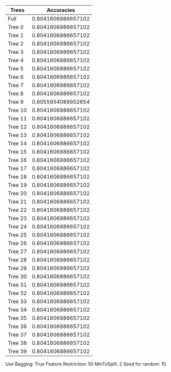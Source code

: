|          Trees          |        Accuracies       |
|-------------------------|-------------------------|
|           Full          |    0.8041606886657102   |
|          Tree 0         |    0.8041606886657102   |
|          Tree 1         |    0.8041606886657102   |
|          Tree 2         |    0.8041606886657102   |
|          Tree 3         |    0.8041606886657102   |
|          Tree 4         |    0.8041606886657102   |
|          Tree 5         |    0.8041606886657102   |
|          Tree 6         |    0.8041606886657102   |
|          Tree 7         |    0.8041606886657102   |
|          Tree 8         |    0.8041606886657102   |
|          Tree 9         |    0.8055954088952654   |
|         Tree 10         |    0.8041606886657102   |
|         Tree 11         |    0.8041606886657102   |
|         Tree 12         |    0.8041606886657102   |
|         Tree 13         |    0.8041606886657102   |
|         Tree 14         |    0.8041606886657102   |
|         Tree 15         |    0.8041606886657102   |
|         Tree 16         |    0.8041606886657102   |
|         Tree 17         |    0.8041606886657102   |
|         Tree 18         |    0.8041606886657102   |
|         Tree 19         |    0.8041606886657102   |
|         Tree 20         |    0.8041606886657102   |
|         Tree 21         |    0.8041606886657102   |
|         Tree 22         |    0.8041606886657102   |
|         Tree 23         |    0.8041606886657102   |
|         Tree 24         |    0.8041606886657102   |
|         Tree 25         |    0.8041606886657102   |
|         Tree 26         |    0.8041606886657102   |
|         Tree 27         |    0.8041606886657102   |
|         Tree 28         |    0.8041606886657102   |
|         Tree 29         |    0.8041606886657102   |
|         Tree 30         |    0.8041606886657102   |
|         Tree 31         |    0.8041606886657102   |
|         Tree 32         |    0.8041606886657102   |
|         Tree 33         |    0.8041606886657102   |
|         Tree 34         |    0.8041606886657102   |
|         Tree 35         |    0.8041606886657102   |
|         Tree 36         |    0.8041606886657102   |
|         Tree 37         |    0.8041606886657102   |
|         Tree 38         |    0.8041606886657102   |
|         Tree 39         |    0.8041606886657102   |

Use Bagging: True
Feature Restriction: 50
MinToSplit: 2
Seed for random: 10
